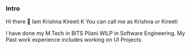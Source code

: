 ### Intro

Hi there 👋
Iam Krishna Kireeti K You can call me as Krishna or Kireeti

I have done my M.Tech in BITS Pilani WILP in Software Engineering. My Past work experience includes working on UI Projects


